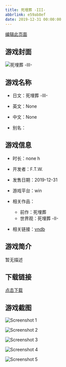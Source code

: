 ```yaml
---
title: 死埋葬 -III-
abbrlink: e59ab8ef
date: 2019-12-31 00:00:00
---
```

[编辑此页面](https://github.com/ACG-3/ADV3-source/blob/main/source/_posts/games/%E6%AD%BB%E5%9F%8B%E8%91%AC%20-III-.md)

## 游戏封面

![死埋葬 -III-](https://pan.timero.xyz/d/onedrive/img_lib_001/%E6%AD%BB%E5%9F%8B%E8%91%AC%20-III-_cover.avif)


## 游戏名称

- 日文：死埋葬 -III-
- 英文：None
- 中文：None

- 别名：


## 游戏信息

- 时长：none h
- 开发者：F.T.W.
- 发售日期：2019-12-31
- 游戏平台：win
- 相关作品：
   - 前作：死埋葬
   - 世界观：死埋葬 -II-

- 相关链接：[vndb](https://vndb.org/v27665)


## 游戏简介

暂无描述


## 下载链接

[点击下载](https://pan.timero.xyz/onedrive/adv_lib_001/%E6%AD%BB%E5%9F%8B%E8%91%AC%20-III-)


## 游戏截图


![Screenshot 1](https://pan.timero.xyz/d/onedrive/img_lib_001/%E6%AD%BB%E5%9F%8B%E8%91%AC%20-III-_Screenshot_1.avif)

![Screenshot 2](https://pan.timero.xyz/d/onedrive/img_lib_001/%E6%AD%BB%E5%9F%8B%E8%91%AC%20-III-_Screenshot_2.avif)

![Screenshot 3](https://pan.timero.xyz/d/onedrive/img_lib_001/%E6%AD%BB%E5%9F%8B%E8%91%AC%20-III-_Screenshot_3.avif)

![Screenshot 4](https://pan.timero.xyz/d/onedrive/img_lib_001/%E6%AD%BB%E5%9F%8B%E8%91%AC%20-III-_Screenshot_4.avif)

![Screenshot 5](https://pan.timero.xyz/d/onedrive/img_lib_001/%E6%AD%BB%E5%9F%8B%E8%91%AC%20-III-_Screenshot_5.avif)

